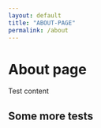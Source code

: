 ```yaml
---
layout: default
title: "ABOUT-PAGE"
permalink: /about
---
```

# About page
Test content 

## Some more tests
